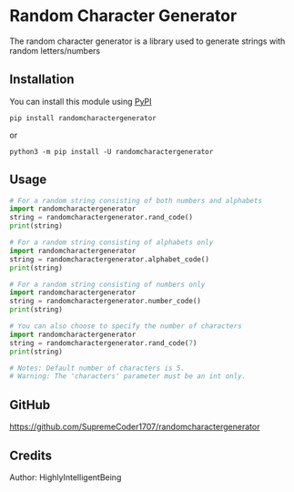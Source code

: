 # Random Character Generator

The random character generator is a library used to generate strings with random letters/numbers

## Installation

You can install this module using [PyPI](https://pypi.org)

`pip install randomcharactergenerator`

or 

`python3 -m pip install -U randomcharactergenerator`

## Usage

```python
# For a random string consisting of both numbers and alphabets
import randomcharactergenerator
string = randomcharactergenerator.rand_code()
print(string)
```

```python
# For a random string consisting of alphabets only
import randomcharactergenerator
string = randomcharactergenerator.alphabet_code()
print(string)
```

```python
# For a random string consisting of numbers only
import randomcharactergenerator
string = randomcharactergenerator.number_code()
print(string)
```

```python
# You can also choose to specify the number of characters
import randomcharactergenerator
string = randomcharactergenerator.rand_code(7)
print(string)

# Notes: Default number of characters is 5. 
# Warning: The 'characters' parameter must be an int only.
```
## GitHub

https://github.com/SupremeCoder1707/randomcharactergenerator

## Credits

Author: HighlyIntelligentBeing